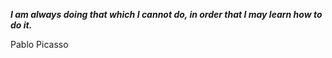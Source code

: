 _**I am always doing that which I cannot do, in order that I may learn how to do it.**_

Pablo Picasso